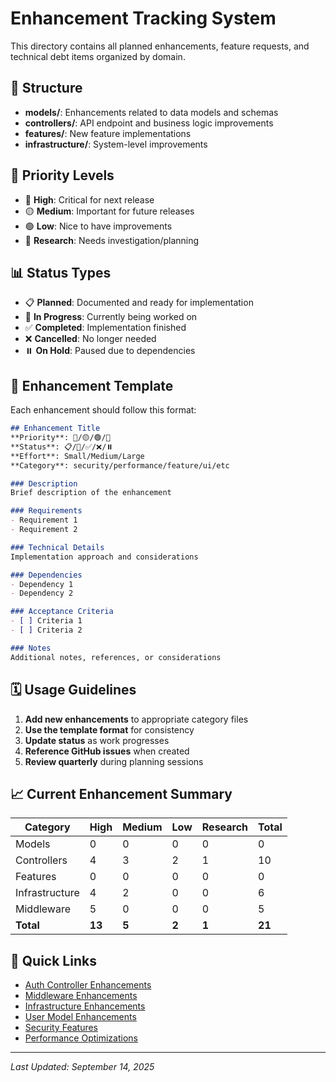 # Enhancement Tracking System

This directory contains all planned enhancements, feature requests, and technical debt items organized by domain.

## 📁 Structure

- **models/**: Enhancements related to data models and schemas
- **controllers/**: API endpoint and business logic improvements  
- **features/**: New feature implementations
- **infrastructure/**: System-level improvements

## 🎯 Priority Levels

- 🔴 **High**: Critical for next release
- 🟡 **Medium**: Important for future releases
- 🟢 **Low**: Nice to have improvements
- 🔵 **Research**: Needs investigation/planning

## 📊 Status Types

- 📋 **Planned**: Documented and ready for implementation
- 🔄 **In Progress**: Currently being worked on
- ✅ **Completed**: Implementation finished
- ❌ **Cancelled**: No longer needed
- ⏸️ **On Hold**: Paused due to dependencies

## 📝 Enhancement Template

Each enhancement should follow this format:

```markdown
## Enhancement Title
**Priority**: 🔴/🟡/🟢/🔵  
**Status**: 📋/🔄/✅/❌/⏸️  
**Effort**: Small/Medium/Large  
**Category**: security/performance/feature/ui/etc  

### Description
Brief description of the enhancement

### Requirements
- Requirement 1
- Requirement 2

### Technical Details
Implementation approach and considerations

### Dependencies
- Dependency 1
- Dependency 2

### Acceptance Criteria
- [ ] Criteria 1
- [ ] Criteria 2

### Notes
Additional notes, references, or considerations
```

## 🗓️ Usage Guidelines

1. **Add new enhancements** to appropriate category files
2. **Use the template format** for consistency
3. **Update status** as work progresses
4. **Reference GitHub issues** when created
5. **Review quarterly** during planning sessions

## 📈 Current Enhancement Summary

| Category | High | Medium | Low | Research | Total |
|----------|------|--------|-----|----------|-------|
| Models | 0 | 0 | 0 | 0 | 0 |
| Controllers | 4 | 3 | 2 | 1 | 10 |
| Features | 0 | 0 | 0 | 0 | 0 |
| Infrastructure | 4 | 2 | 0 | 0 | 6 |
| Middleware | 5 | 0 | 0 | 0 | 5 |
| **Total** | **13** | **5** | **2** | **1** | **21** |

## 🔗 Quick Links

- [Auth Controller Enhancements](./controllers/auth.enhancements.md)
- [Middleware Enhancements](./middleware/middleware.enhancements.md)
- [Infrastructure Enhancements](./infrastructure/infrastructure.enhancements.md)
- [User Model Enhancements](./models/user.enhancements.md)
- [Security Features](./features/security.enhancements.md)
- [Performance Optimizations](./infrastructure/performance.enhancements.md)

---

*Last Updated: September 14, 2025*